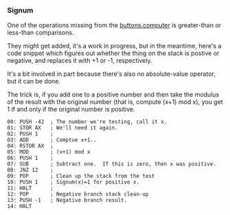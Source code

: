 
### Signum

One of the operations missing from the 
[buttons.computer](https://buttons.computer) is greater-than or 
less-than comparisons.

They might get added, it's a work in progress, but in the meantime,
here's a code snippet which figures out whether the thing on 
the stack is postive or negative, and replaces it with 
+1 or -1, respectively.

It's a bit involved in part because there's also no 
absolute-value operator, but it can be done.

The trick is, if you add one to a positive number and then
take the modulus of the result with the original number
(that is, compute (x+1) mod x), you get 1 if and only if
the original number is positive.

    00: PUSH -42  ; The number we're testing, call it x.
    01: STOR AX   ; We'll need it again.
    02: PUSH 1    ;
    03: ADD       ; Comptue x+1..
    04: RSTOR AX  ; 
    05: MOD       ; (x+1) mod x
    06: PUSH 1    ;
    07: SUB       ; Subtract one.  If this is zero, then x was positive.
    08: JNZ 12    ;
    09: POP       ; Clean up the stack from the test
    10: PUSH 1    ; Signum(x)=1 for positive x.
    11: HALT      ; 
    12: POP       ; Negative branch stack clean-up
    13: PUSH -1   ; Negative branch result.
    14: HALT

